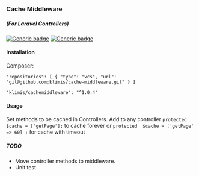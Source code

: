 ### Cache Middleware 
##### (For Laravel Controllers)
[![Generic badge](https://img.shields.io/badge/stable-1.0.4-<COLOR>.svg)](https://shields.io/)
[![Generic badge](https://img.shields.io/badge/licence-MIT-BROWN.svg)](https://shields.io/)

#### Installation
Composer:

`"repositories": [
         {
             "type": "vcs",
             "url":  "git@github.com:klimis/cache-middleware.git"
         }
     ]`

`"klimis/cachemiddleware": "^1.0.4"`     
#### Usage
Set methods to be cached in Controllers. Add to any controller `protected $cache = ['getPage'];` to cache forever or 
`protected  $cache = ['getPage' => 60] ;` for cache with timeout


##### TODO
* Move controller methods to middleware.
* Unit test

